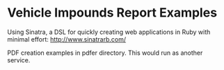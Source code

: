 Vehicle Impounds Report Examples
================================
Using Sinatra, a DSL for quickly creating web applications in Ruby with minimal effort:
http://www.sinatrarb.com/

PDF creation examples in pdfer directory. This would run as another service.


